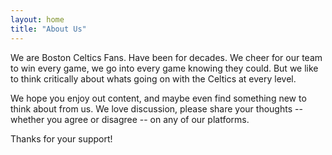 ```yaml
---
layout: home
title: "About Us"
---
```


We are Boston Celtics Fans. Have been for decades. We cheer for our team to win every game, we go into every game knowing they could. But we like to think critically about whats going on with the Celtics at every level. 

We hope you enjoy out content, and maybe even find something new to think about from us. We love discussion, please share your thoughts -- whether you agree or disagree -- on any of our platforms.

Thanks for your support!
